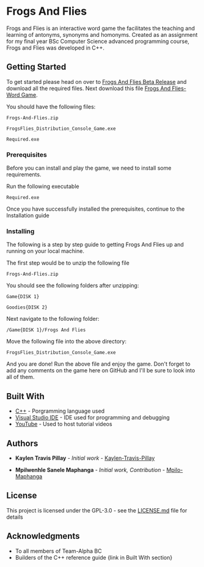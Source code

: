 # Frogs And Flies 

Frogs and Flies is an interactive word game the facilitates the teaching and learning of antonyms, synonyms and homonyms. Created as an assignment for my final year BSc Computer Science advanced programming course, Frogs and Flies was developed in C++.

## Getting Started

To get started please head on over to [Frogs And Flies Beta Release](https://github.com/Kaylen-Travis-Pillay/Frogs-And-Flies/releases/tag/v1.0.0) and download all the required files. Next download this file [Frogs And Flies- Word Game](https://github.com/Kaylen-Travis-Pillay/Frogs-And-Flies/raw/master/Frogs-And-Flies.zip).

You should have the following files:

```
Frogs-And-Flies.zip
```
```
FrogsFlies_Distribution_Console_Game.exe
```
```
Required.exe
```

### Prerequisites

Before you can install and play the game, we need to install some requirements.

Run the following executable
```
Required.exe
```

Once you have successfully installed the prerequisites, continue to the Installation guide

### Installing

The following is a step by step guide to getting Frogs And Flies up and running on your local machine.

The first step would be to unzip the following file

```
Frogs-And-Flies.zip
```

You should see the following folders after unzipping:

```
Game{DISK 1}
```
```
Goodies{DISK 2}
```

Next navigate to the following folder:

```
/Game{DISK 1}/Frogs And Flies
```

Move the following file into the above directory:

```
FrogsFlies_Distribution_Console_Game.exe
```

And you are done! Run the above file and enjoy the game. 
Don't forget to add any comments on the game here on GitHub and I'll be sure to look into all of them.

## Built With

* [C++](http://www.cplusplus.com/) - Porgramming language used
* [Visual Studio IDE](https://www.visualstudio.com/) - IDE used for programming and debugging
* [YouTube](https://www.youtube.com/) - Used to host tutorial videos

## Authors

* **Kaylen Travis Pillay** - *Initial work* - [Kaylen-Travis-Pillay](https://github.com/Kaylen-Travis-Pillay/Code/tree/master/C%2B%2B/Frogs%20and%20Flies-%20Word%20game)

* **Mpilwenhle Sanele Maphanga** - *Initial work, Contribution* - [Mpilo-Maphanga](https://github.com/Mpilo-Maphanga)

## License

This project is licensed under the GPL-3.0 - see the [LICENSE.md](LICENSE.md) file for details

## Acknowledgments

* To all members of Team-Alpha BC
* Builders of the C++ reference guide {link in Built With section}

